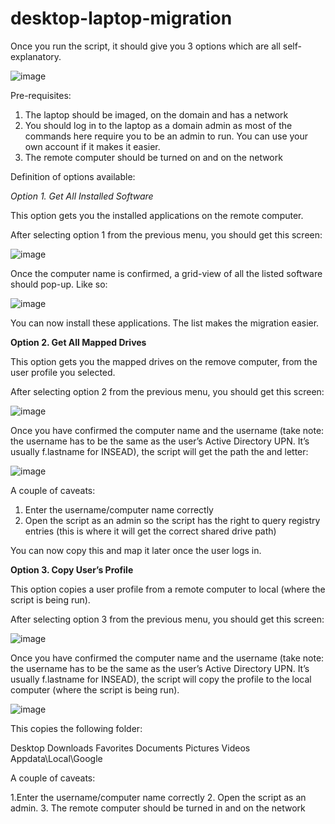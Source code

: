 # desktop-laptop-migration

Once you run the script, it should give you 3 options which are all self-explanatory. 

![image](https://user-images.githubusercontent.com/59761801/115500097-40796a80-a2a3-11eb-9e55-24e396ae011e.png)



Pre-requisites:

1. The laptop should be imaged, on the domain and has a network
2. You should log in to the laptop as a domain admin as most of the commands here require you to be an admin to run. You can use your own account if it makes it easier.
3. The remote computer should be turned on and on the network

Definition of options available: 

*Option 1. Get All Installed Software*


This option gets you the installed applications on the remote computer.

After selecting option 1 from the previous menu, you should get this screen:

![image](https://user-images.githubusercontent.com/59761801/115505228-b08bee80-a2ab-11eb-84ec-4203f683b472.png)

Once the computer name is confirmed, a grid-view of all the listed software should pop-up. Like so: 

![image](https://user-images.githubusercontent.com/59761801/115505260-bd104700-a2ab-11eb-9e1d-25c772eb3254.png)

You can now install these applications. The list makes the migration easier.

**Option 2. Get All Mapped Drives**


This option gets you the mapped drives on the remove computer, from the user profile you selected. 

After selecting option 2 from the previous menu, you should get this screen:

![image](https://user-images.githubusercontent.com/59761801/115505415-0365a600-a2ac-11eb-9d99-8ec0dce8b23b.png)

Once you have confirmed the computer name and the username (take note: the username has to be the same as the user’s Active Directory UPN.  It’s usually f.lastname for INSEAD), the script will get the path the and letter:

![image](https://user-images.githubusercontent.com/59761801/115505472-1b3d2a00-a2ac-11eb-8593-4806b4ff6f9d.png)

A couple of caveats: 

1. Enter the username/computer name correctly
2. Open the script as an admin so the script has the right to query registry entries (this is where it will get the correct shared drive path)

You can now copy this and map it later once the user logs in.


**Option 3. Copy User’s Profile**

This option copies a user profile from a remote computer to local (where the script is being run).

After selecting option 3 from the previous menu, you should get this screen:

![image](https://user-images.githubusercontent.com/59761801/115505528-2d1ecd00-a2ac-11eb-8f11-3a755f06333d.png)

Once you have confirmed the computer name and the username (take note: the username has to be the same as the user’s Active Directory UPN. It’s usually f.lastname for INSEAD), the script will copy the profile to the local computer (where the script is being run).

![image](https://user-images.githubusercontent.com/59761801/115506249-3c524a80-a2ad-11eb-86fa-da91c37039fc.png)

This copies the following folder:

Desktop
Downloads
Favorites
Documents
Pictures
Videos
Appdata\Local\Google

A couple of caveats:

1.Enter the username/computer name correctly
2. Open the script as an admin.
3. The remote computer should be turned in and on the network

